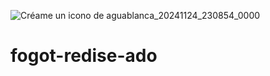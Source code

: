 ![Créame un icono de aguablanca_20241124_230854_0000](https://github.com/user-attachments/assets/91adaff5-5691-4e64-bf0d-a2f77a0e9822)
# fogot-redise-ado
